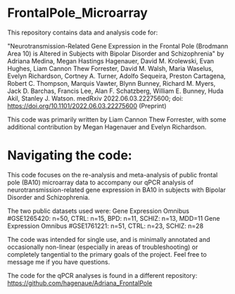 # FrontalPole_Microarray

This repository contains data and analysis code for:

"Neurotransmission-Related Gene Expression in the Frontal Pole (Brodmann Area 10) is Altered in Subjects with Bipolar Disorder and Schizophrenia" by
Adriana Medina, Megan Hastings Hagenauer, David M. Krolewski, Evan Hughes, Liam Cannon Thew Forrester, David M. Walsh, Maria Waselus, Evelyn Richardson, Cortney A. Turner, Adolfo Sequeira, Preston Cartagena, Robert C. Thompson, Marquis Vawter, Blynn Bunney, Richard M. Myers, Jack D. Barchas, Francis Lee, Alan F. Schatzberg, William E. Bunney, Huda Akil, Stanley J. Watson.
medRxiv 2022.06.03.22275600; doi: https://doi.org/10.1101/2022.06.03.22275600
(Preprint)

This code was primarily written by Liam Cannon Thew Forrester, with some additional contribution by Megan Hagenauer and Evelyn Richardson.

# Navigating the code:

This code focuses on the re-analysis and meta-analysis of public frontal pole (BA10) microarray data to accompany our qPCR analysis of neurotransmission-related gene expression in BA10 in subjects with Bipolar Disorder and Schizophrenia.

The two public datasets used were:
Gene Expression Omnibus #GSE1265420: n=50, CTRL: n=15, BPD: n=11, SCHIZ: n=13, MDD=11
Gene Expression Omnibus #GSE1761221: n=51, CTRL: n=23, SCHIZ: n=28

The code was intended for single use, and is minimally annotated and occasionally non-linear (especially in areas of troubleshooting) or completely tangential to the primary goals of the project. Feel free to message me if you have questions.

The code for the qPCR analyses is found in a different repository: https://github.com/hagenaue/Adriana_FrontalPole
